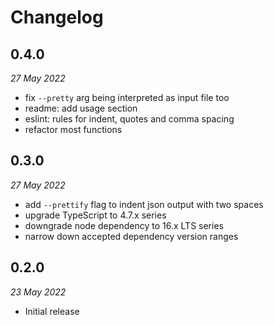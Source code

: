 # Changelog
## 0.4.0
_27 May 2022_

- fix `--pretty` arg being interpreted as input file too
- readme: add usage section
- eslint: rules for indent, quotes and comma spacing
- refactor most functions

## 0.3.0
_27 May 2022_

- add `--prettify` flag to indent json output with two spaces
- upgrade TypeScript to 4.7.x series
- downgrade node dependency to 16.x LTS series
- narrow down accepted dependency version ranges

## 0.2.0
_23 May 2022_

- Initial release

